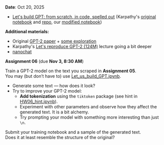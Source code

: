**Date**: Oct 20, 2025

* [Let's build GPT: from scratch, in code, spelled out](https://www.youtube.com/watch?v=kCc8FmEb1nY) (Karpathy's [original notebook](https://colab.research.google.com/drive/1JMLa53HDuA-i7ZBmqV7ZnA3c_fvtXnx-?usp=sharing) and [repo](https://github.com/karpathy/ng-video-lecture), our [modified notebook](Let_us_build_GPT.ipynb))

**Additional materials:**

* Original [GPT-2 paper](https://cdn.openai.com/better-language-models/language_models_are_unsupervised_multitask_learners.pdf) + [some exploration](https://www.kapilsharma.dev/posts/exploring-gpt2/)
* Karpathy's [Let's reproduce GPT-2 (124M)](https://www.youtube.com/watch?v=l8pRSuU81PU) lecture going a bit deeper
* [nanochat](https://github.com/karpathy/nanochat)

**Assignment 06** (due **Nov 3, 8:30 AM**)

Train a GPT-2 model on the text you scraped in **Assignment 05**.  
You may (but don’t have to) use [Let_us_build_GPT.ipynb](Let_us_build_GPT.ipynb).

* Generate some text — how does it look?  
* Try to improve your GPT-2 model:  
  - **Add tokenization** using the `tiktoken` package (see hint in [HW06_hint.ipynb](HW06_hint.ipynb)).  
  - Experiment with other parameters and observe how they affect the generated text. It is a bit alchemy. 
  - Try prompting your model with something more interesting than just `\n`.  

Submit your training notebook and a sample of the generated text.  
Does it at least resemble the structure of the original?



